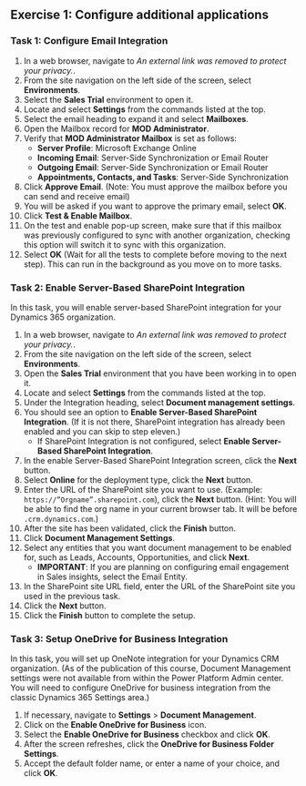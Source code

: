

## Exercise 1: Configure additional applications
### Task 1: Configure Email Integration
1. In a web browser, navigate to *An external link was removed to protect your privacy.*.
2. From the site navigation on the left side of the screen, select **Environments**.
3. Select the **Sales Trial** environment to open it.
4. Locate and select **Settings** from the commands listed at the top.
5. Select the email heading to expand it and select **Mailboxes**.
6. Open the Mailbox record for **MOD Administrator**.
7. Verify that **MOD Administrator Mailbox** is set as follows:
   - **Server Profile**: Microsoft Exchange Online
   - **Incoming Email**: Server-Side Synchronization or Email Router
   - **Outgoing Email**: Server-Side Synchronization or Email Router
   - **Appointments, Contacts, and Tasks**: Server-Side Synchronization
8. Click **Approve Email**. (Note: You must approve the mailbox before you can send and receive email)
9. You will be asked if you want to approve the primary email, select **OK**.
10. Click **Test & Enable Mailbox**.
11. On the test and enable pop-up screen, make sure that if this mailbox was previously configured to sync with another organization, checking this option will switch it to sync with this organization.
12. Select **OK** (Wait for all the tests to complete before moving to the next step). This can run in the background as you move on to more tasks.

### Task 2: Enable Server-Based SharePoint Integration
In this task, you will enable server-based SharePoint integration for your Dynamics 365 organization.
1. In a web browser, navigate to *An external link was removed to protect your privacy.*.
2. From the site navigation on the left side of the screen, select **Environments**.
3. Open the **Sales Trial** environment that you have been working in to open it.
4. Locate and select **Settings** from the commands listed at the top.
5. Under the Integration heading, select **Document management settings**.
6. You should see an option to **Enable Server-Based SharePoint Integration**. (If it is not there, SharePoint integration has already been enabled and you can skip to step eleven.)
   - If SharePoint Integration is not configured, select **Enable Server-Based SharePoint Integration**.
7. In the enable Server-Based SharePoint Integration screen, click the **Next** button.
8. Select **Online** for the deployment type, click the **Next** button.
9. Enter the URL of the SharePoint site you want to use. (Example: `https://”Orgname”.sharepoint.com`), click the **Next** button. (Hint: You will be able to find the org name in your current browser tab. It will be before `.crm.dynamics.com`.)
10. After the site has been validated, click the **Finish** button.
11. Click **Document Management Settings**.
12. Select any entities that you want document management to be enabled for, such as Leads, Accounts, Opportunities, and click **Next**.
    - **IMPORTANT**: If you are planning on configuring email engagement in Sales insights, select the Email Entity.
13. In the SharePoint site URL field, enter the URL of the SharePoint site you used in the previous task.
14. Click the **Next** button.
15. Click the **Finish** button to complete the setup.

### Task 3: Setup OneDrive for Business Integration
In this task, you will set up OneNote integration for your Dynamics CRM organization. (As of the publication of this course, Document Management settings were not available from within the Power Platform Admin center. You will need to configure OneDrive for business integration from the classic Dynamics 365 Settings area.)
1. If necessary, navigate to **Settings** > **Document Management**.
2. Click on the **Enable OneDrive for Business** icon.
3. Select the **Enable OneDrive for Business** checkbox and click **OK**.
4. After the screen refreshes, click the **OneDrive for Business Folder Settings**.
5. Accept the default folder name, or enter a name of your choice, and click **OK**.
